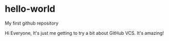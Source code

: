 # hello-world
My first github repository

Hi Everyone,
It's just me getting to try a bit about GitHub VCS. It's amazing!
